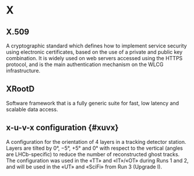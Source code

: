 # X

## X.509

A cryptographic standard which defines how to implement service security using electronic certificates,
based on the use of a private and public key combination. It is widely used on web servers accessed
using the HTTPS protocol, and is the main authentication mechanism on the WLCG infrastructure.

## XRootD

Software framework that is a fully generic suite for fast, low latency and scalable data access.

## x-u-v-x configuration {#xuvx}

A configuration for the orientation of 4 layers in a tracking detector station. Layers are tilted by 0°, −5°, +5° and 0° with respect to the vertical (angles are LHCb-specific) to reduce the number of reconstructed ghost tracks. The configuration was used in the «TT» and «IT»/«OT» during Runs 1 and 2, and will be used in the «UT» and «SciFi» from Run 3 (Upgrade I).

